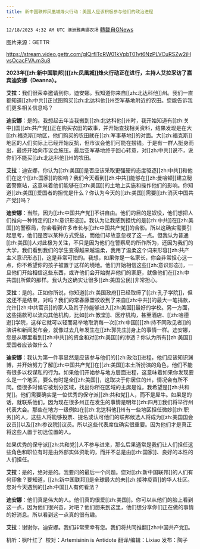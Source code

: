 ```yaml
---
title: 新中国联邦凤凰城烽火行动：美国人应该积极参与他们的政治进程
---
```

`12/18/2023 4:32 AM UTC 澳洲雅典娜农场` [轉載自GNews](https://gnews.org/articles/2122685)

图片来源：GETTR

https://stream.video.gettr.com/gIQrfITcRW01kVpbT01yt6NzPLVCuRSZw2jHvsOcacFVA.m3u8

**2023年[[zh:新中国联邦]][[zh:凤凰城]]烽火行动正在进行，主持人艾拉采访了嘉宾迪安娜（Deanna）。**

**艾拉**：我们很荣幸邀请到你，迪安娜。我知道你来自[[zh:北达科他]]州。我们一直都知道[[zh:中共]]正试图购买[[zh:北达科他]]州空军基地附近的农田。您能告诉我们更多相关信息吗？

**迪安娜**：是的。我想起去年当我搬到[[zh:北达科他]]州时，我开始知道有[[zh:关中]]国[[zh:共产党]]正在购买农田的故事，并开始查找相关资料，结果发现是在大[[zh:福克斯]]地区，他们购买的农田就在[[zh:军事基地]]的对面。大[[zh:福克斯]]地区的人们实际上已经开始反抗，但市议会他们可能在捞钱。于是有一群人挺身而出，最终开始向市议会施压。最后空军基地终于回心转意，对[[zh:中共]]说不，说你们不能买[[zh:北达科他]]州的农田。

**艾拉**：迪安娜，你认为[[zh:美国]]是否应该采取更强硬的态度驱逐[[zh:中共]]和他们在这个[[zh:国家]]的影响？我们今天看到[[zh:中共]]能够在[[zh:曼哈顿]]建立秘密警察站，这意味着他们能够在[[zh:美国]]的土地上实施和操作他们的影响。你知道[[zh:美国]]爱国者的担忧是什么？你认为今天的[[zh:美国]]需要[[zh:消灭中国共产党]]吗？

**迪安娜**：当然，因为[[zh:中国共产党]]不讲自由。他们的目的是奴役，他们想把人们推向一种特定的[[zh:意识形态]]。我认为让我感到担忧的是[[zh:中共]]在[[zh:美国]]的警察局，你会看到许多市长与[[zh:中国共产党]]的合影。所以这确实需要引起思考，他们是否以某种方式受益，而他们却故意忽视了这一点。但我认为普通[[zh:美国]]人对此极为关注，不只是因为他们在警察局的所作所为，还因为我们的大学，我们看到我们的学生变得越来越温柔，我用了温柔这个词来形容[[zh:共产主义意识形态]]，这是非常可怕的。我想，如果你是一名家长，你会非常担心这一点，你不希望你的孩子被置于这样的境地。他们开始相信这些[[zh:意识形态]]，一旦他们开始相信这些东西，或许他们会开始抛弃他们的家庭，就像他们在[[zh:中共国]]所做的那样。我认为这确实让很多[[zh:美国公民]]非常担心。

**艾拉**：是的。正如你所说，你知道[[zh:美国政府]]已经取缔了[[zh:孔子学院]]，但这还不是结束，对吗？我们的常春藤盟校收到了来自[[zh:中共]]的最大一笔捐款，允许[[zh:中共官员]]的家人及其子孙能够进入[[zh:美国]]最好的学校。另一方面，这些捐款可以流向其他机构，比如[[zh:教堂]]、医疗机构，甚至酒店、[[zh:哈德逊]]学院，这样它就可以轻而易举地取消每一次[[zh:中国]][[zh:持不同政见者]]的演讲和新闻发布会，就像过去几年发生在[[zh:郭先生]]身上的事情一样。迪安娜，您是从哪里看到[[zh:中共]]的资金和对[[zh:美国]]的渗透？你认为所有[[zh:美国]]爱国者应该做什么？

**迪安娜**：我认为第一件事显然是应该参与他们的[[zh:政治]]进程，他们应该知识渊博，并开始努力了解[[zh:中国共产党]]在[[zh:美国]]本土所扮演的角色，他们不能有很多以权谋私的行为。如果他们开始参与地方层面进程，这意味着如果你发现要么是一个地区，要么有时是全[[zh:美国]]，这取决于你居住的州，情况会有所不同。但很多时候它被划分区域，找出你所在区域的主席是谁，我希望是[[zh:共和党]]。他们需要确实是一位优秀的保守派[[zh:共和党]]人，而不是犀牛。如果是的话，就联系他们。因为现在很多州正在发生的事情是明年[[zh:四月]]我们将举行州代表大会。那些在地方一级例如在[[zh:北达科他]]州有一些地区担任微妙[[zh:职务]]的人，这些人将能够投票、提名或认可他们的联邦候选人将成为[[zh:美国国会议员]]以及[[zh:参议院]]议员。所以这些代表席位确实很重要。因为他们才是真正将这些人置于初选位置的人。

如果优秀的保守派[[zh:共和党]]人不参与进来，那么后果通常是我们让人们担任这些角色和职位有时是由外部实体资助的，而并不总是由[[zh:国家]]、良好的本性的人们担任。

**艾拉**：是的，绝对是的。我要问的最后一个问题。您对[[zh:新中国联邦]]的人们有何印象？要知道，[[zh:新中国联邦]]是全球最大的未[[zh:接种疫苗]]的华人社区。您对今天遇到的[[zh:中国]]人有何看法？

**迪安娜**：他们真是伟大的人。他们真的很爱[[zh:美国]]。你可以从他们的脸上看到这一点，因为他们很兴奋，对吧？他们想来到这里，他们想分享你们正在做的事情的好消息。所以看到这一点真的很有趣。

**艾拉**：谢谢你，迪安娜。我们非常荣幸有您。我们将共同推翻[[zh:中国共产党]]。

       
机听：枫叶红了   校对：Artemisinin is Antidote  翻译/编辑：Lixiao  发布：陶子


